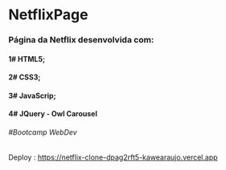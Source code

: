 # NetflixPage

### Página da Netflix desenvolvida com:

#### 1# HTML5;
#### 2# CSS3;
#### 3# JavaScrip;
#### 4# JQuery - Owl Carousel

###### #Bootcamp WebDev
Deploy : https://netflix-clone-dpag2rft5-kawearaujo.vercel.app

